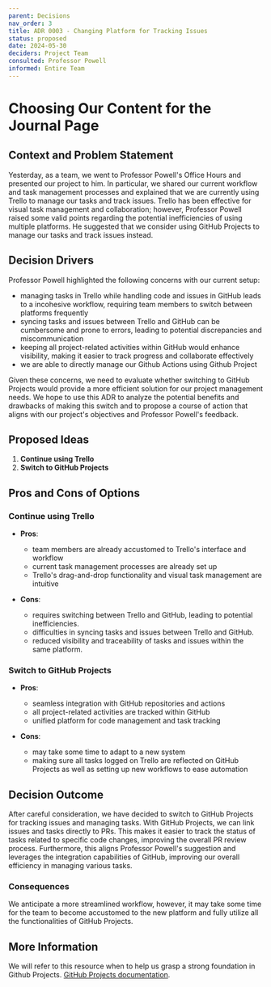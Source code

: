 ```yaml
---
parent: Decisions
nav_order: 3
title: ADR 0003 - Changing Platform for Tracking Issues
status: proposed
date: 2024-05-30
deciders: Project Team
consulted: Professor Powell
informed: Entire Team
---
```


# Choosing Our Content for the Journal Page

## Context and Problem Statement

Yesterday, as a team, we went to Professor Powell's Office Hours and presented our project to him. In particular, we shared our current workflow and task management processes and explained that we are currently using Trello to manage our tasks and track issues. Trello has been effective for visual task management and collaboration; however, Professor Powell raised some valid points regarding the potential inefficiencies of using multiple platforms. He suggested that we consider using GitHub Projects to manage our tasks and track issues instead.

## Decision Drivers

Professor Powell highlighted the following concerns with our current setup:

- managing tasks in Trello while handling code and issues in GitHub leads to a incohesive workflow, requiring team members to switch between platforms frequently
- syncing tasks and issues between Trello and GitHub can be cumbersome and prone to errors, leading to potential discrepancies and miscommunication
- keeping all project-related activities within GitHub would enhance visibility, making it easier to track progress and collaborate effectively
- we are able to directly manage our Github Actions using Github Project

Given these concerns, we need to evaluate whether switching to GitHub Projects would provide a more efficient solution for our project management needs. We hope to use this ADR to analyze the potential benefits and drawbacks of making this switch and to propose a course of action that aligns with our project's objectives and Professor Powell's feedback.

## Proposed Ideas

1. **Continue using Trello**
2. **Switch to GitHub Projects**

## Pros and Cons of Options

### Continue using Trello

- **Pros**:

  - team members are already accustomed to Trello's interface and workflow
  - current task management processes are already set up
  - Trello's drag-and-drop functionality and visual task management are intuitive

- **Cons**:
  - requires switching between Trello and GitHub, leading to potential inefficiencies.
  - difficulties in syncing tasks and issues between Trello and GitHub.
  - reduced visibility and traceability of tasks and issues within the same platform.

### Switch to GitHub Projects

- **Pros**:

  - seamless integration with GitHub repositories and actions
  - all project-related activities are tracked within GitHub
  - unified platform for code management and task tracking

- **Cons**:
  - may take some time to adapt to a new system
  - making sure all tasks logged on Trello are reflected on GitHub Projects as well as setting up new workflows to ease automation

## Decision Outcome

After careful consideration, we have decided to switch to GitHub Projects for tracking issues and managing tasks. With GitHub Projects, we can link issues and tasks directly to PRs. This makes it easier to track the status of tasks related to specific code changes, improving the overall PR review process. Furthermore, this aligns Professor Powell's suggestion and leverages the integration capabilities of GitHub, improving our overall efficiency in managing various tasks.

### Consequences

We anticipate a more streamlined workflow, however, it may take some time for the team to become accustomed to the new platform and fully utilize all the functionalities of GitHub Projects.

## More Information

We will refer to this resource when to help us grasp a strong foundation in Github Projects. [GitHub Projects documentation](https://docs.github.com/en/issues/planning-and-tracking-with-projects/learning-about-projects/about-projects).
